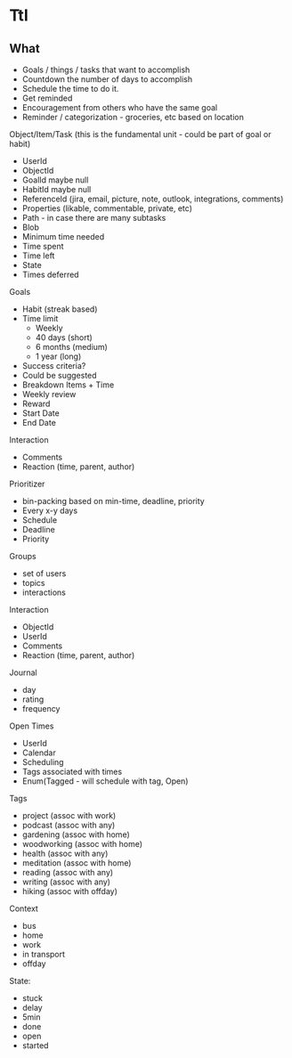# Ttl

## What

- Goals / things / tasks that want to accomplish
- Countdown the number of days to accomplish 
- Schedule the time to do it.
- Get reminded
- Encouragement from others who have the same goal
- Reminder / categorization - groceries, etc based on location


Object/Item/Task (this is the fundamental unit - could be part of goal or habit)
  - UserId
  - ObjectId
  - GoalId maybe null
  - HabitId maybe null
  - ReferenceId (jira, email, picture, note, outlook, integrations, comments)
  - Properties (likable, commentable, private, etc)
  - Path - in case there are many subtasks
  - Blob
  - Minimum time needed
  - Time spent
  - Time left
  - State
  - Times deferred

Goals
  - Habit (streak based)
  - Time limit
    - Weekly
    - 40 days (short)
    - 6 months (medium)
    - 1 year (long)
  - Success criteria?
  - Could be suggested
  - Breakdown Items + Time
  - Weekly review
  - Reward
  - Start Date
  - End Date

Interaction
  - Comments
  - Reaction (time, parent, author)

Prioritizer
  - bin-packing based on min-time, deadline, priority
  - Every x-y days
  - Schedule
  - Deadline
  - Priority

Groups
  - set of users
  - topics
  - interactions

Interaction
  - ObjectId
  - UserId
  - Comments
  - Reaction (time, parent, author)

Journal
  - day
  - rating
  - frequency

Open Times
  - UserId
  - Calendar
  - Scheduling
  - Tags associated with times
  - Enum(Tagged - will schedule with tag, Open)

Tags
  - project (assoc with work)
  - podcast (assoc with any)
  - gardening (assoc with home)
  - woodworking (assoc with home)
  - health (assoc with any)
  - meditation (assoc with home)
  - reading (assoc with any)
  - writing (assoc with any)
  - hiking (assoc with offday)

Context
  - bus
  - home
  - work
  - in transport
  - offday

State:
  - stuck
  - delay
  - 5min
  - done
  - open
  - started
